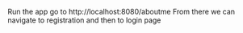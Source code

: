 Run the app 
go to http://localhost:8080/aboutme
From there we can navigate to registration and then to login page
